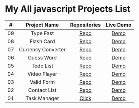 #   My All javascript Projects List


| # |       Project Name        |  Repositories  |   Live Demo  |
|:-:|:-------------------------:|:------:|:------------:|
|09|Type Fast|[Repo](https://github.com/SohanR/type-fast)|[Demo](https://sohanr.github.io/type-fast/)|
|08|Flash Card|[Repo](https://github.com/SohanR/flash-card)|[Demo](https://sohanr.github.io/flash-card/)|
|07|Currency Converter|[Repo](https://github.com/SohanR/Currency-Converter)|[Demo](https://sohanr.github.io/Currency-Converter/)|
|06|Guess Word|[Repo](https://github.com/SohanR/guess-word)|[Demo](https://sohanr.github.io/guess-word/)|
|05|Todo List|[Repo](https://github.com/SohanR/todo-list)|[Demo](https://sohanr.github.io/todo-list/)|
|04|Video Player|[Repo](https://github.com/SohanR/video-player)|[Demo](https://sohanr.github.io/video-player/)|
|03|Valid Form|[Repo](https://github.com/SohanR/valid-form)|[Demo](https://sohanr.github.io/valid-form/)|
|02|Contact List|[Repo](https://github.com/SohanR/contact-list)|[Demo](https://sohanr.github.io/contact-list/)|
| 01 |Task Manager| [Click](https://github.com/SohanR/task-manager)|[Demo](https://github.com/SohanR/task-manager)|
